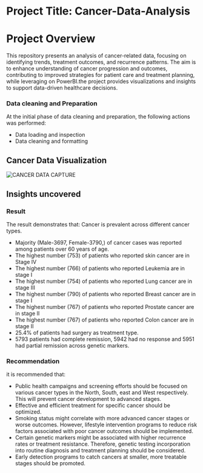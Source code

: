 # Project Title: Cancer-Data-Analysis
# Project Overview
This repository presents an analysis of cancer-related data, focusing on identifying trends, treatment outcomes, and recurrence patterns. The aim is to enhance understanding of cancer progression and outcomes, contributing to improved strategies for patient care and treatment planning, while leveraging on PowerBI.the project provides visualizations and insights to support data-driven healthcare decisions. 

### Data cleaning and Preparation
At the initial phase of data cleaning and preparation, the following actions was performed:
   - Data loading and inspection
   - Data cleaning and formatting

## Cancer Data Visualization
![CANCER DATA CAPTURE](https://github.com/user-attachments/assets/903f7b9a-4c4b-47dd-bfd7-b86f324205eb)

## Insights uncovered 
### Result 
The result demonstrates that:
Cancer is prevalent across different cancer types. 
- Majority (Male-3697, Female-3790,) of cancer cases was reported among patients over 60 years of age.
- The highest number (753) of patients who reported skin cancer are in Stage IV
- The highest number (766) of patients who reported Leukemia are in stage I 
- The highest number (754) of patients who reported Lung cancer are in stage III
- The highest number (790) of patients who reported Breast cancer are in stage I
- The highest number (767) of patients who reported Prostate cancer are in stage II
- The highest number (767) of patients who reported Colon cancer are in stage II 
- 25.4% of patients had surgery as treatment type.
- 5793 patients had complete remission, 5942 had no response and 5951 had partial remission across genetic markers.

### Recommendation
it is recommended that: 
- Public health campaigns and screening efforts should be focused on various cancer types in the North, South, east and West respectively. This will prevent cancer development to advanced stages.
- Effective and efficient treatment for specific cancer should be optimized.
- Smoking status might correlate with more advanced cancer stages or worse outcomes. However, lifestyle intervention programs to reduce risk factors associated with poor cancer outcomes should be implemented.
- Certain genetic markers might be associated with higher recurrence rates or treatment resistance. Therefore, genetic testing incorporation into routine diagnosis and treatment planning should be considered.
- Early detection programs to catch cancers at smaller, more treatable stages should be promoted.

